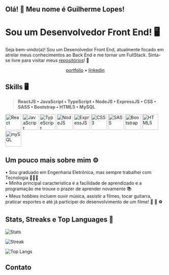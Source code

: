 ## Olá! 👋 Meu nome é Guilherme Lopes!

# Sou um Desenvolvedor Front End! 🖥️

Seja bem-vindo(a)! Sou um Desenolvedor Front End, atualmente focado em atrelar meus conhecimentos ao Back End e me tornar um FullStack. Sinta-se livre para visitar meus [repositórios](https://github.com/gguilhermelopes?tab=repositories)! 🤙

<p align="center">
  <a href="https://gguilhermelopes.github.io">portfolio</a> •
  <a href="https://www.linkedin.com/in/gguilhermelopes/">linkedin</a>
</p>


## Skills 🖥️
> **ReactJS • JavaScript • TypeScript • NodeJS • ExpressJS • CSS • SASS • Bootstrap • HTML5 • MySQL**
<div>
<img height= "50rem" alt="React" src="https://user-images.githubusercontent.com/109265005/221436560-1c004605-0471-41fe-845a-c466e801673e.svg" /> 
<img height= "50rem" alt="JavaScript" src="https://user-images.githubusercontent.com/109265005/221436214-92d2f3aa-215c-4501-acab-23c3b6aff1cd.svg" />
<img height= "50rem" alt="TypeScript" src="https://user-images.githubusercontent.com/109265005/221436885-0a90e837-8920-4141-af74-503e971e2e66.svg" />
<img height= "50rem" alt="NodeJS" src="https://user-images.githubusercontent.com/109265005/221436733-fb3cae0c-8a0f-4c08-bd2a-6743ac439fe3.svg" />
<img height= "50rem" alt="ExpressJS" src="https://user-images.githubusercontent.com/109265005/221437822-19c27b79-8b72-437b-84a5-14ad78e0a38e.svg" />
<img height= "50rem" alt="CSS3" src="https://user-images.githubusercontent.com/109265005/221436667-7649df5e-77ef-4843-8902-bc6588e1cacd.svg" />
<img height= "50rem" alt="SASS" src="https://user-images.githubusercontent.com/109265005/221437893-5da9c2c7-501c-4aff-997b-3aa080b3ee47.svg" />
<img height= "50rem" alt="Bootstrap" src="https://user-images.githubusercontent.com/109265005/221437909-6bf3bcc9-ea48-4fe7-bdba-8c1ff84c9e66.svg" />
<img height= "50rem" alt="HTML5" src="https://user-images.githubusercontent.com/109265005/221436708-daab3b8f-0d98-4bda-8c5b-fdf1dfe399f5.svg" />
<img height= "50rem" alt="mySQL" src="https://user-images.githubusercontent.com/109265005/221436911-c9913bc7-eaa6-4ed2-8e56-1870cebd3b7e.svg" />
</div>


## Um pouco mais sobre mim ⚙️
<div>
• Sou graduado em Engenharia Eletrônica, mas sempre trabalhei com Tecnologia 🧑🏻‍🔬 <br>
• Minha principal característica é a facilidade de aprendizado e a programação me trouxe o prazer de aprender novamente 📚  <br>
• Meus hobbies incluem ouvir música, assistir a filmes, tocar guitarra, praticar esportes e até já participei do desenvolvimento de um filme! 🎸 🎥 ⚽ <br>
</div>

## Stats, Streaks e Top Languages 💾
![Stats](https://github-readme-stats.vercel.app/api?username=gguilhermelopes&show_icons=true&theme=dracula)

![Streak](https://streak-stats.demolab.com/?user=gguilhermelopes&theme=dracula)

![Top Langs](https://github-readme-stats.vercel.app/api/top-langs/?username=gguilhermelopes&layout=compact&theme=dracula)

## Contato


